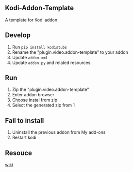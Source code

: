 ## Kodi-Addon-Template

A template for Kodi addon

## Develop

1. Run `pip install kodistubs`
2. Rename the "plugin.video.addon-template" to your addon
3. Update `addon.xml`
4. Update `addon.py` and related resources

## Run

1. Zip the "plugin.video.addon-template" 
2. Enter addon browser
3. Choose instal from zip
4. Select the generated zip from 1

## Fail to install

1. Uninstall the previous addon from My add-ons
2. Restart kodi

## Resouce

[wiki](https://kodi.wiki/view/Add-on_development)
